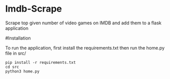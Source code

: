 # Imdb-Scrape

Scrape top given number of video games on IMDB and add them to a flask application

#Installation

To run the application, first install the requirements.txt then run the home.py file in src/
```
pip install -r requirements.txt
cd src
python3 home.py
```
